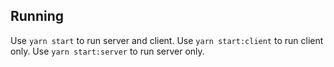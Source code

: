 ## Running
Use `yarn start` to run server and client.
Use `yarn start:client` to run client only.
Use `yarn start:server` to run server only.